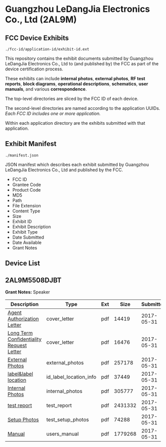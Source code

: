 # Guangzhou LeDangJia Electronics Co., Ltd (2AL9M)
## FCC Device Exhibits

```
./fcc-id/application-id/exhibit-id.ext
```

This repository contains the exhibit documents submitted by Guangzhou LeDangJia Electronics Co., Ltd to (and published by) the FCC as part of the device certification process.

These exhibits can include **internal photos**, **external photos**, **RF test reports**, **block diagrams**, **operational descriptions**, **schematics**, **user manuals**, and various **correspondence**.

The top-level directories are sliced by the FCC ID of each device.

The second-level directories are named according to the application UUIDs. *Each FCC ID includes one or more application.*

Within each application directory are the exhibits submitted with that application. 

## Exhibit Manifest

```
./manifest.json
```

JSON manifest which describes each exhibit submitted by Guangzhou LeDangJia Electronics Co., Ltd and published by the FCC.

- FCC ID
- Grantee Code
- Product Code
- MD5
- Path
- File Extension
- Content Type
- Size
- Exhibit ID
- Exhibit Description
- Exhibit Type
- Date Submitted
- Date Available
- Grant Notes

## Device List
## 2AL9M5508DJBT
**Grant Notes:** Speaker

| Description | Type | Ext | Size | Submitted | Available |
| ----------- | ---- | --- | ---- | --------- | --------- |
| [Agent Authorization Letter](2AL9M5508DJBT/0608824a10c554973da5482c7399a238/3408778.pdf) | cover_letter | pdf | 14419 | 2017-05-31 | 2017-05-31 |
| [Long Term Confidentiality Request Letter](2AL9M5508DJBT/0608824a10c554973da5482c7399a238/3408790.pdf) | cover_letter | pdf | 16476 | 2017-05-31 | 2017-05-31 |
| [External Photos](2AL9M5508DJBT/0608824a10c554973da5482c7399a238/3408787.pdf) | external_photos | pdf | 257178 | 2017-05-31 | 2017-05-31 |
| [label&label location](2AL9M5508DJBT/0608824a10c554973da5482c7399a238/3408789.pdf) | id_label_location_info | pdf | 37449 | 2017-05-31 | 2017-05-31 |
| [Internal Photos](2AL9M5508DJBT/0608824a10c554973da5482c7399a238/3408788.pdf) | internal_photos | pdf | 305777 | 2017-05-31 | 2017-05-31 |
| [test report](2AL9M5508DJBT/0608824a10c554973da5482c7399a238/3408780.pdf) | test_report | pdf | 2431332 | 2017-05-31 | 2017-05-31 |
| [Setup Photos](2AL9M5508DJBT/0608824a10c554973da5482c7399a238/3408794.pdf) | test_setup_photos | pdf | 74288 | 2017-05-31 | 2017-05-31 |
| [Manual](2AL9M5508DJBT/0608824a10c554973da5482c7399a238/3408791.pdf) | users_manual | pdf | 1779268 | 2017-05-31 | 2017-05-31 |
